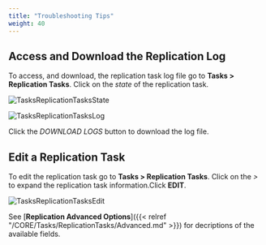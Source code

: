 ```yaml
---
title: "Troubleshooting Tips"
weight: 40
---
```


## Access and Download the Replication Log

To access, and download, the replication task log file go to **Tasks > Replication Tasks**. Click on the *state* of the replication task.

![TasksReplicationTasksState](/images/CORE/12.0/RepTaskErrorCORE.png "Replication Task State")

![TasksReplicationTasksLog](/images/CORE/12.0/RepTaskLogDownloadCORE.png "Replication Task Log")

Click the *DOWNLOAD LOGS* button to download the log file.


## Edit a Replication Task

To edit the replication task go to **Tasks > Replication Tasks**. Click on the *>* to expand the replication task information.Click **EDIT**.

![TasksReplicationTasksEdit](/images/CORE/12.0/RepEditTaskCORE.png "Replication Task Edit")

See [**Replication Advanced Options**]({{< relref "/CORE/Tasks/ReplicationTasks/Advanced.md" >}}) for decriptions of the available fields.
